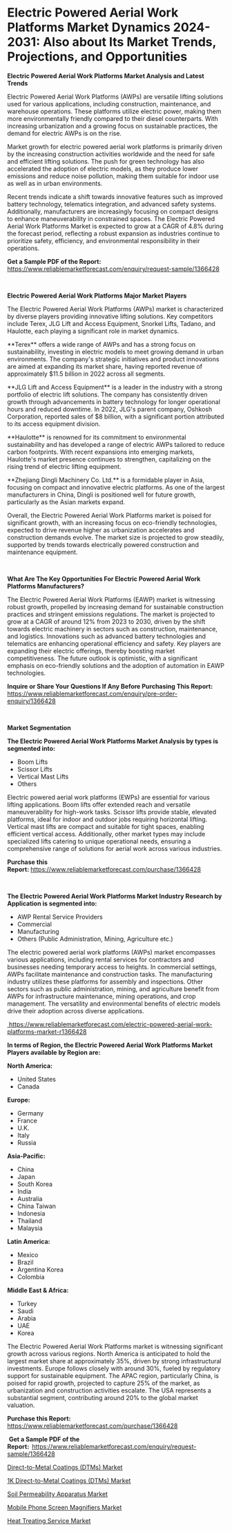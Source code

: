 <p><h1>Electric Powered Aerial Work Platforms Market Dynamics 2024-2031: Also about Its Market Trends, Projections, and Opportunities</h1></p><p><strong>Electric Powered Aerial Work Platforms Market Analysis and Latest Trends</strong></p>
<p><p>Electric Powered Aerial Work Platforms (AWPs) are versatile lifting solutions used for various applications, including construction, maintenance, and warehouse operations. These platforms utilize electric power, making them more environmentally friendly compared to their diesel counterparts. With increasing urbanization and a growing focus on sustainable practices, the demand for electric AWPs is on the rise.</p><p>Market growth for electric powered aerial work platforms is primarily driven by the increasing construction activities worldwide and the need for safe and efficient lifting solutions. The push for green technology has also accelerated the adoption of electric models, as they produce lower emissions and reduce noise pollution, making them suitable for indoor use as well as in urban environments.</p><p>Recent trends indicate a shift towards innovative features such as improved battery technology, telematics integration, and advanced safety systems. Additionally, manufacturers are increasingly focusing on compact designs to enhance maneuverability in constrained spaces. The Electric Powered Aerial Work Platforms Market is expected to grow at a CAGR of 4.8% during the forecast period, reflecting a robust expansion as industries continue to prioritize safety, efficiency, and environmental responsibility in their operations.</p></p>
<p><strong>Get a Sample PDF of the Report:&nbsp;</strong> <a href="https://www.reliablemarketforecast.com/enquiry/request-sample/1366428">https://www.reliablemarketforecast.com/enquiry/request-sample/1366428</a></p>
<p>&nbsp;</p>
<p><strong>Electric Powered Aerial Work Platforms Major Market Players</strong></p>
<p><p>The Electric Powered Aerial Work Platforms (AWPs) market is characterized by diverse players providing innovative lifting solutions. Key competitors include Terex, JLG Lift and Access Equipment, Snorkel Lifts, Tadano, and Haulotte, each playing a significant role in market dynamics.</p><p>**Terex** offers a wide range of AWPs and has a strong focus on sustainability, investing in electric models to meet growing demand in urban environments. The company's strategic initiatives and product innovations are aimed at expanding its market share, having reported revenue of approximately $11.5 billion in 2022 across all segments.</p><p>**JLG Lift and Access Equipment** is a leader in the industry with a strong portfolio of electric lift solutions. The company has consistently driven growth through advancements in battery technology for longer operational hours and reduced downtime. In 2022, JLG's parent company, Oshkosh Corporation, reported sales of $8 billion, with a significant portion attributed to its access equipment division.</p><p>**Haulotte** is renowned for its commitment to environmental sustainability and has developed a range of electric AWPs tailored to reduce carbon footprints. With recent expansions into emerging markets, Haulotte's market presence continues to strengthen, capitalizing on the rising trend of electric lifting equipment.</p><p>**Zhejiang Dingli Machinery Co. Ltd.** is a formidable player in Asia, focusing on compact and innovative electric platforms. As one of the largest manufacturers in China, Dingli is positioned well for future growth, particularly as the Asian markets expand.</p><p>Overall, the Electric Powered Aerial Work Platforms market is poised for significant growth, with an increasing focus on eco-friendly technologies, expected to drive revenue higher as urbanization accelerates and construction demands evolve. The market size is projected to grow steadily, supported by trends towards electrically powered construction and maintenance equipment.</p></p>
<p>&nbsp;</p>
<p><strong>What Are The Key Opportunities For Electric Powered Aerial Work Platforms Manufacturers?</strong></p>
<p><p>The Electric Powered Aerial Work Platforms (EAWP) market is witnessing robust growth, propelled by increasing demand for sustainable construction practices and stringent emissions regulations. The market is projected to grow at a CAGR of around 12% from 2023 to 2030, driven by the shift towards electric machinery in sectors such as construction, maintenance, and logistics. Innovations such as advanced battery technologies and telematics are enhancing operational efficiency and safety. Key players are expanding their electric offerings, thereby boosting market competitiveness. The future outlook is optimistic, with a significant emphasis on eco-friendly solutions and the adoption of automation in EAWP technologies.</p></p>
<p><strong>Inquire or Share Your Questions If Any Before Purchasing This Report:</strong> <a href="https://www.reliablemarketforecast.com/enquiry/pre-order-enquiry/1366428">https://www.reliablemarketforecast.com/enquiry/pre-order-enquiry/1366428</a></p>
<p>&nbsp;</p>
<p><strong>Market Segmentation</strong></p>
<p><strong>The Electric Powered Aerial Work Platforms Market Analysis by types is segmented into:</strong></p>
<p><ul><li>Boom Lifts</li><li>Scissor Lifts</li><li>Vertical Mast Lifts</li><li>Others</li></ul></p>
<p><p>Electric powered aerial work platforms (EWPs) are essential for various lifting applications. Boom lifts offer extended reach and versatile maneuverability for high-work tasks. Scissor lifts provide stable, elevated platforms, ideal for indoor and outdoor jobs requiring horizontal lifting. Vertical mast lifts are compact and suitable for tight spaces, enabling efficient vertical access. Additionally, other market types may include specialized lifts catering to unique operational needs, ensuring a comprehensive range of solutions for aerial work across various industries.</p></p>
<p><strong>Purchase this Report:&nbsp;</strong><a href="https://www.reliablemarketforecast.com/purchase/1366428">https://www.reliablemarketforecast.com/purchase/1366428</a></p>
<p>&nbsp;</p>
<p><strong>The Electric Powered Aerial Work Platforms Market Industry Research by Application is segmented into:</strong></p>
<p><ul><li>AWP Rental Service Providers</li><li>Commercial</li><li>Manufacturing</li><li>Others (Public Administration, Mining, Agriculture etc.)</li></ul></p>
<p><p>The electric powered aerial work platforms (AWPs) market encompasses various applications, including rental services for contractors and businesses needing temporary access to heights. In commercial settings, AWPs facilitate maintenance and construction tasks. The manufacturing industry utilizes these platforms for assembly and inspections. Other sectors such as public administration, mining, and agriculture benefit from AWPs for infrastructure maintenance, mining operations, and crop management. The versatility and environmental benefits of electric models drive their adoption across diverse applications.</p></p>
<p><a href="https://www.reliablemarketforecast.com/electric-powered-aerial-work-platforms-market-r1366428">&nbsp;https://www.reliablemarketforecast.com/electric-powered-aerial-work-platforms-market-r1366428</a></p>
<p><strong>In terms of Region, the Electric Powered Aerial Work Platforms Market Players available by Region are:</strong></p>
<p>
    <p> <strong> North America: </strong>
        <ul>
            <li>United States</li>
            <li>Canada</li>
        </ul>
        </p> 
    <p> <strong> Europe: </strong>
        <ul>
            <li>Germany</li>
            <li>France</li>
            <li>U.K.</li>
            <li>Italy</li>
            <li>Russia</li>
        </ul>
        </p> 
    <p> <strong> Asia-Pacific: </strong>
        <ul>
            <li>China</li>
            <li>Japan</li>
            <li>South Korea</li>
            <li>India</li>
            <li>Australia</li>
            <li>China Taiwan</li>
            <li>Indonesia</li>
            <li>Thailand</li>
            <li>Malaysia</li>
        </ul>
        </p> 
    <p> <strong> Latin America: </strong>
        <ul>
            <li>Mexico</li>
            <li>Brazil</li>
            <li>Argentina Korea</li>
            <li>Colombia</li>
        </ul>
        </p> 
    <p> <strong> Middle East & Africa: </strong>
        <ul>
            <li>Turkey</li>
            <li>Saudi</li>
            <li>Arabia</li>
            <li>UAE</li>
            <li>Korea</li>
        </ul>
    </p>
    </p>
<p><p>The Electric Powered Aerial Work Platforms market is witnessing significant growth across various regions. North America is anticipated to hold the largest market share at approximately 35%, driven by strong infrastructural investments. Europe follows closely with around 30%, fueled by regulatory support for sustainable equipment. The APAC region, particularly China, is poised for rapid growth, projected to capture 25% of the market, as urbanization and construction activities escalate. The USA represents a substantial segment, contributing around 20% to the global market valuation.</p></p>
<p><strong>Purchase this Report: </strong><a href="https://www.reliablemarketforecast.com/purchase/1366428">https://www.reliablemarketforecast.com/purchase/1366428</a></p>
<p>&nbsp;<strong>Get a Sample PDF of the Report:&nbsp;&nbsp;</strong><a href="https://www.reliablemarketforecast.com/enquiry/request-sample/1366428">https://www.reliablemarketforecast.com/enquiry/request-sample/1366428</a></p>
<p><strong></strong></p>
<p><p><a href="https://issuu.com/reportprime-2/docs/direct-to-metal-coatings-dtms-marke_3f88cf9cb0840b">Direct-to-Metal Coatings (DTMs) Market</a></p><p><a href="https://issuu.com/reportprime-2/docs/1k-direct-to-metal-coatings-dtms-ma_5e29973db4c1b2">1K Direct-to-Metal Coatings (DTMs) Market</a></p><p><a href="https://www.linkedin.com/pulse/global-soil-permeability-apparatus-market-analysis-key-wuvte?trackingId=SZK7grK2Svmrrs4RqiHajQ%3D%3D">Soil Permeability Apparatus Market</a></p><p><a href="https://www.linkedin.com/pulse/emerging-market-trends-regional-analysis-mobile-phone-screen-pt2ze?trackingId=QILxFaMiRTOhcoIv8dAMSg%3D%3D">Mobile Phone Screen Magnifiers Market</a></p><p><a href="https://github.com/WillieWoodard/Market-Research-Report-List-6/blob/main/heat-treating-service-market.md">Heat Treating Service Market</a></p></p>